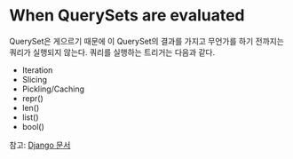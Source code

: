 # When QuerySets are evaluated

QuerySet은 게으르기 때문에 이 QuerySet의 결과를 가지고 무언가를 하기 전까지는 쿼리가 실행되지 않는다.
쿼리를 실행하는 트리거는 다음과 같다.

- Iteration
- Slicing
- Pickling/Caching
- repr()
- len()
- list()
- bool()


참고: [Django 문서](https://docs.djangoproject.com/ko/2.1/ref/models/querysets/#when-querysets-are-evaluated)
